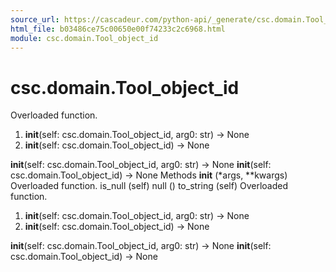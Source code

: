 ```yaml
---
source_url: https://cascadeur.com/python-api/_generate/csc.domain.Tool_object_id.html
html_file: b03486ce75c00650e00f74233c2c6968.html
module: csc.domain.Tool_object_id
---
```


# csc.domain.Tool_object_id 

Overloaded function.
1. __init__(self: csc.domain.Tool_object_id, arg0: str) -> None
2. __init__(self: csc.domain.Tool_object_id) -> None

__init__(self: csc.domain.Tool_object_id, arg0: str) -> None __init__(self: csc.domain.Tool_object_id) -> None Methods __init__ (*args, **kwargs) Overloaded function. is_null (self) null () to_string (self) Overloaded function.
1. __init__(self: csc.domain.Tool_object_id, arg0: str) -> None
2. __init__(self: csc.domain.Tool_object_id) -> None

__init__(self: csc.domain.Tool_object_id, arg0: str) -> None __init__(self: csc.domain.Tool_object_id) -> None